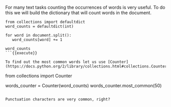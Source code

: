 For many text tasks counting the occurrences of words is very useful. To do this we will build the dictionary that will count words in the document.

```
from collections import defaultdict
word_counts = defaultdict(int)

for word in document.split():
   word_counts[word] += 1

word_counts
```{{execute}}

To find out the most common words let us use [Counter](https://docs.python.org/2/library/collections.html#collections.Counter).

```
from collections import Counter

words_counter = Counter(word_counts)
words_counter.most_common(50)
```{{execute}}

Punctuation characters are very common, right?

